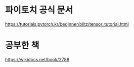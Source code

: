# 파이토치 공식 문서

https://tutorials.pytorch.kr/beginner/blitz/tensor_tutorial.html

# 공부한 책

https://wikidocs.net/book/2788